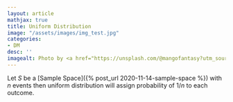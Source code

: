 ```yaml
---
layout: article
mathjax: true
title: Uniform Distribution
image: "/assets/images/img_test.jpg"
categories:
- DM
desc: '' 
imagealt: Photo by <a href="https://unsplash.com/@mangofantasy?utm_source=unsplash&utm_medium=referral&utm_content=creditCopyText">Tim Johnson</a> on <a href="https://unsplash.com/s/photos/logic?utm_source=unsplash&utm_medium=referral&utm_content=creditCopyText">Unsplash</a>
---
```


Let $S$ be a [Sample Space]({% post_url 2020-11-14-sample-space %}) with $n$ events then uniform distribution will assign probability of $1/n$ to each outcome.